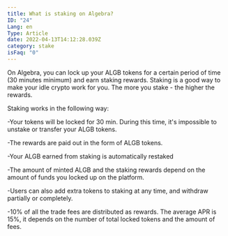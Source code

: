 ```yaml
---
title: What is staking on Algebra?
ID: "24"
Lang: en
Type: Article
date: 2022-04-13T14:12:28.039Z
category: stake
isFaq: "0"
---
```

On Algebra, you can lock up your ALGB tokens for a certain period of time (30 minutes minimum) and earn staking rewards. Staking is a good way to make your idle crypto work for you. The more you stake - the higher the rewards.

Staking works in the following way:

\-Your tokens will be locked for 30 min. During this time, it's impossible to unstake or transfer your ALGB tokens.

\-The rewards are paid out in the form of ALGB tokens.

\-Your ALGB earned from staking is automatically restaked 

\-The amount of minted ALGB and the staking rewards depend on the amount of funds you locked up on the platform. 

\-Users can also add extra tokens to staking at any time, and withdraw partially or completely.

\-10% of all the trade fees are distributed as rewards. The average APR is 15%, it depends on the number of total locked tokens and the amount of fees.